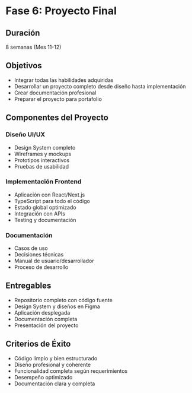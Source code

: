 # Fase 6: Proyecto Final

## Duración
8 semanas (Mes 11-12)

## Objetivos
- Integrar todas las habilidades adquiridas
- Desarrollar un proyecto completo desde diseño hasta implementación
- Crear documentación profesional
- Preparar el proyecto para portafolio

## Componentes del Proyecto

### Diseño UI/UX
- Design System completo
- Wireframes y mockups
- Prototipos interactivos
- Pruebas de usabilidad

### Implementación Frontend
- Aplicación con React/Next.js
- TypeScript para todo el código
- Estado global optimizado
- Integración con APIs
- Testing y documentación

### Documentación
- Casos de uso
- Decisiones técnicas
- Manual de usuario/desarrollador
- Proceso de desarrollo

## Entregables
- Repositorio completo con código fuente
- Design System y diseños en Figma
- Aplicación desplegada
- Documentación completa
- Presentación del proyecto

## Criterios de Éxito
- Código limpio y bien estructurado
- Diseño profesional y coherente
- Funcionalidad completa según requerimientos
- Desempeño optimizado
- Documentación clara y completa